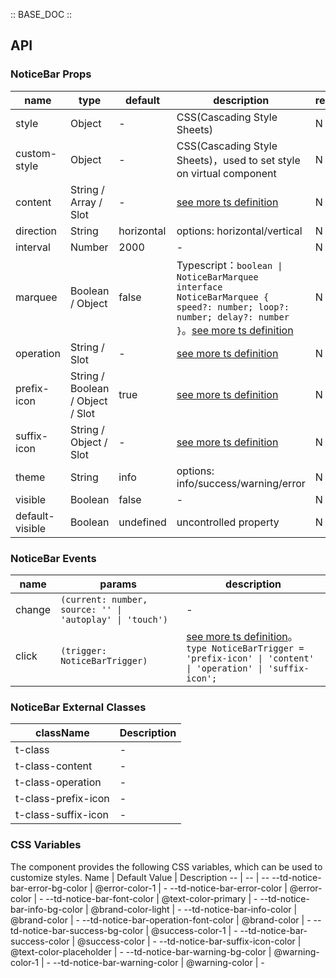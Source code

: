 :: BASE_DOC ::

## API

### NoticeBar Props

name | type | default | description | required
-- | -- | -- | -- | --
style | Object | - | CSS(Cascading Style Sheets) | N
custom-style | Object | - | CSS(Cascading Style Sheets)，used to set style on virtual component | N
content | String / Array / Slot | - | [see more ts definition](https://github.com/Tencent/tdesign-miniprogram/blob/develop/src/common/common.ts) | N
direction | String | horizontal | options: horizontal/vertical | N
interval | Number | 2000 | \- | N
marquee | Boolean / Object | false | Typescript：`boolean \| NoticeBarMarquee` `interface NoticeBarMarquee { speed?: number; loop?: number; delay?: number }`。[see more ts definition](https://github.com/Tencent/tdesign-miniprogram/tree/develop/src/notice-bar/type.ts) | N
operation | String / Slot | - | [see more ts definition](https://github.com/Tencent/tdesign-miniprogram/blob/develop/src/common/common.ts) | N
prefix-icon | String / Boolean / Object / Slot | true | [see more ts definition](https://github.com/Tencent/tdesign-miniprogram/blob/develop/src/common/common.ts) | N
suffix-icon | String / Object / Slot | - | [see more ts definition](https://github.com/Tencent/tdesign-miniprogram/blob/develop/src/common/common.ts) | N
theme | String | info | options: info/success/warning/error | N
visible | Boolean | false | \- | N
default-visible | Boolean | undefined | uncontrolled property | N

### NoticeBar Events

name | params | description
-- | -- | --
change | `(current: number, source: '' \| 'autoplay' \| 'touch')` | \-
click | `(trigger: NoticeBarTrigger)` | [see more ts definition](https://github.com/Tencent/tdesign-miniprogram/tree/develop/src/notice-bar/type.ts)。<br/>`type NoticeBarTrigger = 'prefix-icon' \| 'content' \| 'operation' \| 'suffix-icon';`<br/>
### NoticeBar External Classes

className | Description
-- | --
t-class | \-
t-class-content | \-
t-class-operation | \-
t-class-prefix-icon | \-
t-class-suffix-icon | \-

### CSS Variables

The component provides the following CSS variables, which can be used to customize styles.
Name | Default Value | Description
-- | -- | --
--td-notice-bar-error-bg-color | @error-color-1 | -
--td-notice-bar-error-color | @error-color | -
--td-notice-bar-font-color | @text-color-primary | -
--td-notice-bar-info-bg-color | @brand-color-light | -
--td-notice-bar-info-color | @brand-color | -
--td-notice-bar-operation-font-color | @brand-color | -
--td-notice-bar-success-bg-color | @success-color-1 | -
--td-notice-bar-success-color | @success-color | -
--td-notice-bar-suffix-icon-color | @text-color-placeholder | -
--td-notice-bar-warning-bg-color | @warning-color-1 | -
--td-notice-bar-warning-color | @warning-color | -
